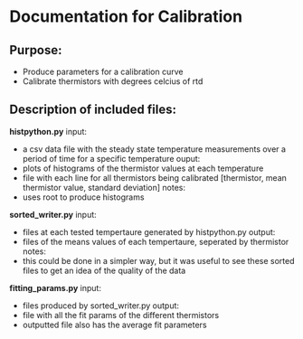 # Documentation for Calibration

## Purpose:
- Produce parameters for a calibration curve
- Calibrate thermistors with degrees celcius of rtd

## Description of included files:

**histpython.py**
input: 
- a csv data file with the steady state temperature measurements over a period of time for a specific temperature
ouput: 
- plots of histograms of the thermistor values at each temperature 
- file with each line for all thermistors being calibrated [thermistor, mean thermistor value, standard deviation]
notes:
- uses root to produce histograms



**sorted_writer.py**
input: 
- files at each tested tempertaure generated by histpython.py
output:
- files of the means values of each tempertaure, seperated by thermistor
notes: 
- this could be done in a simpler way, but it was useful to see these sorted files to get an idea of the quality of the data



**fitting_params.py**
input:
- files produced by sorted_writer.py
output: 
- file with all the fit params of the different thermistors
- outputted file also has the average fit parameters
